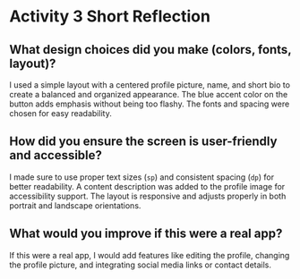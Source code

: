 # Activity 3 Short Reflection

## What design choices did you make (colors, fonts, layout)?
I used a simple layout with a centered profile picture, name, and short bio to create a balanced and organized appearance. The blue accent color on the button adds emphasis without being too flashy. The fonts and spacing were chosen for easy readability.

## How did you ensure the screen is user-friendly and accessible?
I made sure to use proper text sizes (`sp`) and consistent spacing (`dp`) for better readability. A content description was added to the profile image for accessibility support. The layout is responsive and adjusts properly in both portrait and landscape orientations.

## What would you improve if this were a real app?
If this were a real app, I would add features like editing the profile, changing the profile picture, and integrating social media links or contact details.
